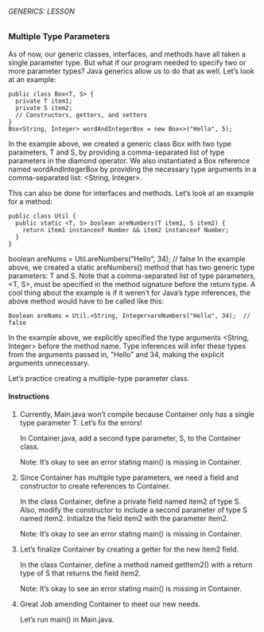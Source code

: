 ###### GENERICS: LESSON

### Multiple Type Parameters
As of now, our generic classes, interfaces, and methods have all taken a single parameter type. But what if our program needed to specify two or more parameter types? Java generics allow us to do that as well. Let’s look at an example:
```
public class Box<T, S> {
  private T item1;
  private S item2;
  // Constructors, getters, and setters
}
Box<String, Integer> wordAndIntegerBox = new Box<>("Hello", 5);
```
In the example above, we created a generic class Box with two type parameters, T and S, by providing a comma-separated list of type parameters in the diamond operator. We also instantiated a Box reference named wordAndIntegerBox by providing the necessary type arguments in a comma-separated list: <String, Integer>.

This can also be done for interfaces and methods. Let’s look at an example for a method:
```
public class Util {
  public static <T, S> boolean areNumbers(T item1, S item2) {
    return item1 instanceof Number && item2 instanceof Number; 
  }
}
```
boolean areNums = Util.areNumbers("Hello", 34);  // false
In the example above, we created a static areNumbers() method that has two generic type parameters: T and S. Note that a comma-separated list of type parameters, <T, S>, must be specified in the method signature before the return type. A cool thing about the example is if it weren’t for Java’s type inferences, the above method would have to be called like this:
```
Boolean areNums = Util.<String, Integer>areNumbers("Hello", 34);  // false
```
In the example above, we explicitly specified the type arguments <String, Integer> before the method name. Type inferences will infer these types from the arguments passed in, "Hello" and 34, making the explicit arguments unnecessary.

Let’s practice creating a multiple-type parameter class.

#### Instructions

1. Currently, Main.java won’t compile because Container only has a single type parameter T. Let’s fix the errors!

    In Container.java, add a second type parameter, S, to the Container class.

    Note: It’s okay to see an error stating main() is missing in Container.

2. Since Container has multiple type parameters, we need a field and constructor to create references to Container.

    In the class Container, define a private field named item2 of type S. Also, modify the constructor to include a second parameter of type S named item2. Initialize the field item2 with the parameter item2.

    Note: It’s okay to see an error stating main() is missing in Container.

3. Let’s finalize Container by creating a getter for the new item2 field.

    In the class Container, define a method named getItem2() with a return type of S that returns the field item2.

    Note: It’s okay to see an error stating main() is missing in Container.

4. Great Job amending Container to meet our new needs.

    Let’s run main() in Main.java.